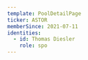 ```yaml
---
template: PoolDetailPage
ticker: ASTOR
memberSince: 2021-07-11
identities:
  - id: Thomas Diesler
    role: spo
---
```

